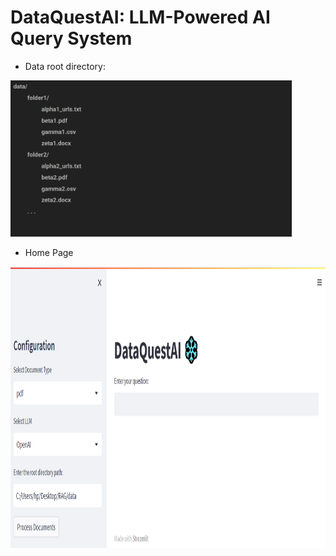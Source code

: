 # DataQuestAI: LLM-Powered AI Query System

- Data root directory:
<img src="https://github.com/gyan2976/RAG-Retrieval-Augmented-Generation-/blob/main/Output/data%20directory.png?raw=true" width="450" height="250">

- Home Page
<img src="https://github.com/gyan2976/RAG-Retrieval-Augmented-Generation-/blob/main/Output/HomePage.png?raw=true" width="850" height="450">

